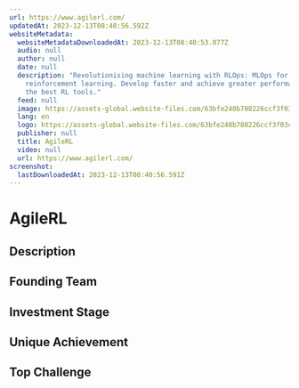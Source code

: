 ```yaml
---
url: https://www.agilerl.com/
updatedAt: 2023-12-13T08:40:56.592Z
websiteMetadata:
  websiteMetadataDownloadedAt: 2023-12-13T08:40:53.077Z
  audio: null
  author: null
  date: null
  description: "Revolutionising machine learning with RLOps: MLOps for
    reinforcement learning. Develop faster and achieve greater performance with
    the best RL tools."
  feed: null
  image: https://assets-global.website-files.com/63bfe240b788226ccf3f03c8/63c01960c3dabbd2b943ac59_Teal%20Logo.png
  lang: en
  logo: https://assets-global.website-files.com/63bfe240b788226ccf3f03c8/63c7dbe8e64a0f9e193ee6f1_Favicon%2032.png
  publisher: null
  title: AgileRL
  video: null
  url: https://www.agilerl.com/
screenshot:
  lastDownloadedAt: 2023-12-13T08:40:56.591Z
---
```

# AgileRL
## Description
## Founding Team
## Investment Stage
## Unique Achievement
## Top Challenge
